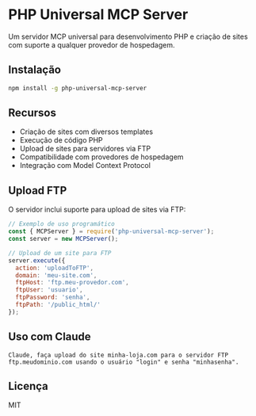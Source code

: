 # PHP Universal MCP Server

Um servidor MCP universal para desenvolvimento PHP e criação de sites com suporte a qualquer provedor de hospedagem.

## Instalação

```bash
npm install -g php-universal-mcp-server
```

## Recursos

- Criação de sites com diversos templates
- Execução de código PHP
- Upload de sites para servidores via FTP
- Compatibilidade com provedores de hospedagem
- Integração com Model Context Protocol

## Upload FTP

O servidor inclui suporte para upload de sites via FTP:

```javascript
// Exemplo de uso programático
const { MCPServer } = require('php-universal-mcp-server');
const server = new MCPServer();

// Upload de um site para FTP
server.execute({
  action: 'uploadToFTP',
  domain: 'meu-site.com',
  ftpHost: 'ftp.meu-provedor.com',
  ftpUser: 'usuario',
  ftpPassword: 'senha',
  ftpPath: '/public_html/'
});
```

## Uso com Claude

```
Claude, faça upload do site minha-loja.com para o servidor FTP ftp.meudominio.com usando o usuário "login" e senha "minhasenha".
```

## Licença

MIT